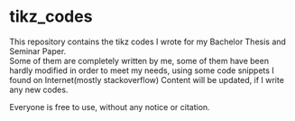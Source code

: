 # tikz_codes
This repository contains the tikz codes I wrote for my Bachelor Thesis and Seminar Paper.  
Some of them are completely written by me, some of them have been hardly modified in order to meet my needs, using some code snippets I found on Internet(mostly stackoverflow)
Content will be updated, if I write any new codes.

Everyone is free to use, without any notice or citation.
